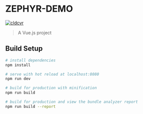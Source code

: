 # ZEPHYR-DEMO

[![cldcvr](https://a.cldcvr.com/product/dtc.png)](https://beta.cldcvr.app?url=https://github.com/cldcvr/microservices-demo)
> A Vue.js project

## Build Setup

``` bash
# install dependencies
npm install

# serve with hot reload at localhost:8080
npm run dev

# build for production with minification
npm run build

# build for production and view the bundle analyzer report
npm run build --report
```

